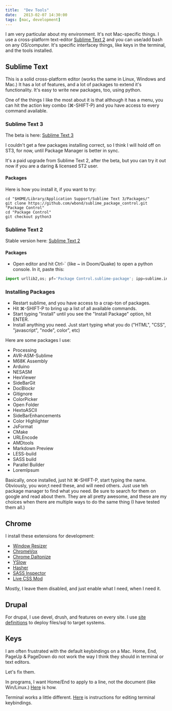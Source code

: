 ```yaml
---
title:  "Dev Tools"
date:   2013-02-07 14:30:00
tags: [mac, development]
---
```


I am very particular about my environment. It's not Mac-specific things. I use a cross-platform text-editor [Sublime Text 2](http://www.sublimetext.com/2) and you can use/add bash on any OS/computer. It's specific interfacey things, like keys in the terminal, and the tools installed.

## Sublime Text

This is a solid cross-platform editor (works the same in Linux, Windows and Mac.) It has a lot of features, and a lot of packages to extend it's functionality.  It's easy to write new packages, too, using python.

One of the things I like the most about it is that although it has a menu, you can hit the action key combo (⌘-SHIFT-P) and you have access to every command available.

### Sublime Text 3

The beta is here: [Sublime Text 3](http://www.sublimetext.com/3)

I couldn't get a few packages installing correct, so I think I will hold off on ST3, for now, until Package Manager is better in sync.

It's a paid upgrade from Sublime Text 2, after the beta, but you can try it out now if you are a daring & licensed ST2 user.

#### Packages

Here is how you install it, if you want to try:

```
cd "$HOME/Library/Application Support/Sublime Text 3/Packages/"
git clone https://github.com/wbond/sublime_package_control.git "Package Control"
cd "Package Control"
git checkout python3
```

### Sublime Text 2

Stable version here: [Sublime Text 2](http://www.sublimetext.com/2)

#### Packages

*  Open editor and hit Ctrl-\` (like ~ in Doom/Quake) to open a python console.  In it, paste this:

```python
import urllib2,os; pf='Package Control.sublime-package'; ipp=sublime.installed_packages_path(); os.makedirs(ipp) if not os.path.exists(ipp) else None; urllib2.install_opener(urllib2.build_opener(urllib2.ProxyHandler())); open(os.path.join(ipp,pf),'wb').write(urllib2.urlopen('http://sublime.wbond.net/'+pf.replace(' ','%20')).read()); print('Please restart Sublime Text to finish installation')
```

### Installing Packages

*  Restart sublime, and you have access to a crap-ton of packages.
*  Hit ⌘-SHIFT-P to bring up a list of all available commands.
*  Start typing "Install" until you see the "Install Package" option, hit ENTER.
*  Install anything you need. Just start typing what you do ("HTML", "CSS", "javascript", "node", color", etc)

Here are some packages I use:

*  Processing
*  AVR-ASM-Sublime
*  M68K Assembly
*  Arduino
*  NESASM
*  HexViewer
*  SideBarGit
*  DocBlockr
*  Gitignore
*  ColorPicker
*  Open Folder
*  HextoASCII
*  SideBarEnhancements
*  Color Highlighter
*  JsFormat
*  CMake
*  URLEncode
*  AMDtools
*  Markdown Preview
*  LESS-build
*  SASS build
*  Parallel Builder
*  LoremIpsum

Basically, once installed, just hit ⌘-SHIFT-P, start typing the name. Obviously, you won;t need these, and will need others.  Just use teh package manager to find what you need.  Be sure to search for them on google and read about them. They are all pretty awesome, and these are my choices when there are multiple ways to do the same thing (I have tested them all.)

## Chrome

I install these extensions for development:

*  [Window Resizer](https://chrome.google.com/webstore/detail/window-resizer/kkelicaakdanhinjdeammmilcgefonfh)
*  [ChromeVox](https://chrome.google.com/webstore/detail/chromevox/kgejglhpjiefppelpmljglcjbhoiplfn)
*  [Chrome Daltonize](https://chrome.google.com/webstore/detail/chrome-daltonize/efeladnkafmoofnbagdbfaieabmejfcf)
*  [YSlow](https://chrome.google.com/webstore/detail/yslow/ninejjcohidippngpapiilnmkgllmakh)
*  [Hasher](https://chrome.google.com/webstore/detail/hasher/kignjplbjlocolcfldfhbonmbblpfbjb)
*  [SASS Inspector](https://chrome.google.com/webstore/detail/sass-inspector/lkofmbmllpgfbnonmnenkiakimpgoamn)
*  [Live CSS Mod](https://chrome.google.com/webstore/detail/live-css-mod/pcfngkdgaccedbamgamojgomaibafdcg)

Mostly, I leave them disabled, and just enable what I need, when I need it.

## Drupal

For drupal, I use devel, drush, and features on every site. I use [site definitions](http://drupal.org/node/670460) to deploy files/sql to target systems.

## Keys

I am often frustrated with the default keybindings on a Mac. Home, End, PageUp & PageDown do not work the way I think they should in terminal or text editors.

Let's fix them.

In programs, I want Home/End to apply to a line, not the document (like Win/Linux.) [Here](http://mwholt.blogspot.com/2012/09/fix-home-and-end-keys-on-mac-os-x.html) is how.

Terminal works a little different. [Here](http://fplanque.com/dev/mac/mac-osx-terminal-page-up-down-home-end-of-line) is instructions for editing terminal keybindings.